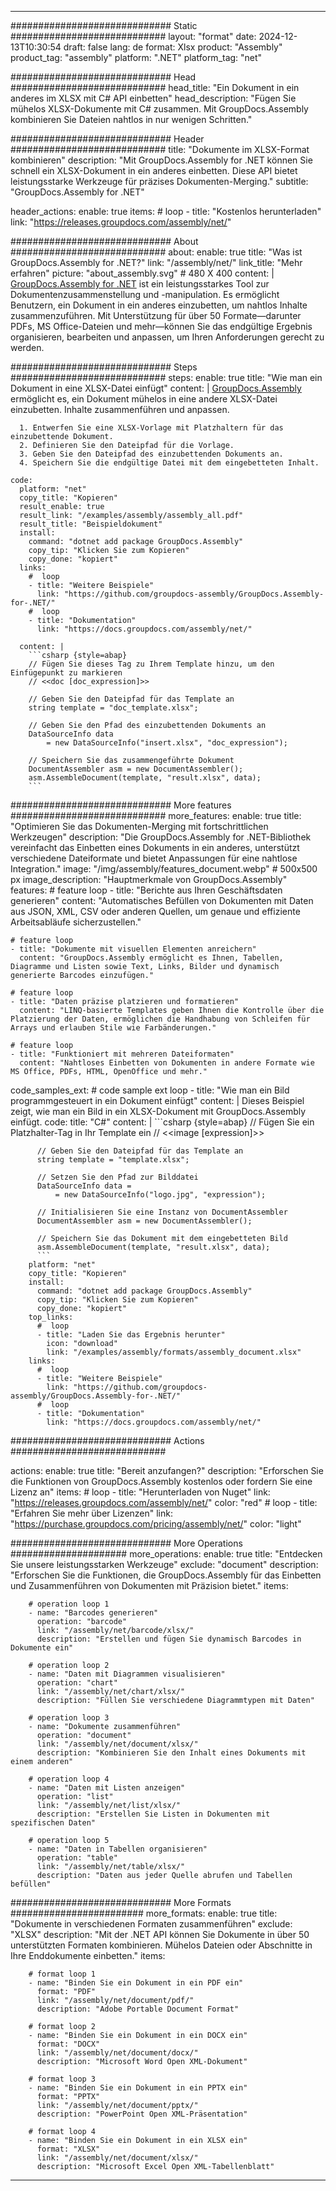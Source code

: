 



---
############################# Static ############################
layout: "format"
date:  2024-12-13T10:30:54
draft: false
lang: de
format: Xlsx
product: "Assembly"
product_tag: "assembly"
platform: ".NET"
platform_tag: "net"

############################# Head ############################
head_title: "Ein Dokument in ein anderes im XLSX mit C# API einbetten"
head_description: "Fügen Sie mühelos XLSX-Dokumente mit C# zusammen. Mit GroupDocs.Assembly kombinieren Sie Dateien nahtlos in nur wenigen Schritten."

############################# Header ############################
title: "Dokumente im XLSX-Format kombinieren" 
description: "Mit GroupDocs.Assembly for .NET können Sie schnell ein XLSX-Dokument in ein anderes einbetten. Diese API bietet leistungsstarke Werkzeuge für präzises Dokumenten-Merging."
subtitle: "GroupDocs.Assembly for .NET" 

header_actions:
  enable: true
  items:
    #  loop
    - title: "Kostenlos herunterladen"
      link: "https://releases.groupdocs.com/assembly/net/"
      
############################# About ############################
about:
    enable: true
    title: "Was ist GroupDocs.Assembly for .NET?"
    link: "/assembly/net/"
    link_title: "Mehr erfahren"
    picture: "about_assembly.svg" # 480 X 400
    content: |
       [GroupDocs.Assembly for .NET](/assembly/net/) ist ein leistungsstarkes Tool zur Dokumentenzusammenstellung und -manipulation. Es ermöglicht Benutzern, ein Dokument in ein anderes einzubetten, um nahtlos Inhalte zusammenzuführen. Mit Unterstützung für über 50 Formate—darunter PDFs, MS Office-Dateien und mehr—können Sie das endgültige Ergebnis organisieren, bearbeiten und anpassen, um Ihren Anforderungen gerecht zu werden.

############################# Steps ############################
steps:
    enable: true
    title: "Wie man ein Dokument in eine XLSX-Datei einfügt"
    content: |
      [GroupDocs.Assembly](/assembly/net/) ermöglicht es, ein Dokument mühelos in eine andere XLSX-Datei einzubetten. Inhalte zusammenführen und anpassen.
      
      1. Entwerfen Sie eine XLSX-Vorlage mit Platzhaltern für das einzubettende Dokument.
      2. Definieren Sie den Dateipfad für die Vorlage.
      3. Geben Sie den Dateipfad des einzubettenden Dokuments an.
      4. Speichern Sie die endgültige Datei mit dem eingebetteten Inhalt.
   
    code:
      platform: "net"
      copy_title: "Kopieren"
      result_enable: true
      result_link: "/examples/assembly/assembly_all.pdf"
      result_title: "Beispieldokument"
      install:
        command: "dotnet add package GroupDocs.Assembly"
        copy_tip: "Klicken Sie zum Kopieren"
        copy_done: "kopiert"
      links:
        #  loop
        - title: "Weitere Beispiele"
          link: "https://github.com/groupdocs-assembly/GroupDocs.Assembly-for-.NET/"
        #  loop
        - title: "Dokumentation"
          link: "https://docs.groupdocs.com/assembly/net/"
          
      content: |
        ```csharp {style=abap}
        // Fügen Sie dieses Tag zu Ihrem Template hinzu, um den Einfügepunkt zu markieren
        // <<doc [doc_expression]>>

        // Geben Sie den Dateipfad für das Template an
        string template = "doc_template.xlsx";

        // Geben Sie den Pfad des einzubettenden Dokuments an
        DataSourceInfo data 
            = new DataSourceInfo("insert.xlsx", "doc_expression");

        // Speichern Sie das zusammengeführte Dokument
        DocumentAssembler asm = new DocumentAssembler();
        asm.AssembleDocument(template, "result.xlsx", data);
        ```            

############################# More features ############################
more_features:
  enable: true
  title: "Optimieren Sie das Dokumenten-Merging mit fortschrittlichen Werkzeugen"
  description: "Die GroupDocs.Assembly for .NET-Bibliothek vereinfacht das Einbetten eines Dokuments in ein anderes, unterstützt verschiedene Dateiformate und bietet Anpassungen für eine nahtlose Integration."
  image: "/img/assembly/features_document.webp" # 500x500 px
  image_description: "Hauptmerkmale von GroupDocs.Assembly"
  features:
    # feature loop
    - title: "Berichte aus Ihren Geschäftsdaten generieren"
      content: "Automatisches Befüllen von Dokumenten mit Daten aus JSON, XML, CSV oder anderen Quellen, um genaue und effiziente Arbeitsabläufe sicherzustellen."

    # feature loop
    - title: "Dokumente mit visuellen Elementen anreichern"
      content: "GroupDocs.Assembly ermöglicht es Ihnen, Tabellen, Diagramme und Listen sowie Text, Links, Bilder und dynamisch generierte Barcodes einzufügen."

    # feature loop
    - title: "Daten präzise platzieren und formatieren"
      content: "LINQ-basierte Templates geben Ihnen die Kontrolle über die Platzierung der Daten, ermöglichen die Handhabung von Schleifen für Arrays und erlauben Stile wie Farbänderungen."

    # feature loop
    - title: "Funktioniert mit mehreren Dateiformaten"
      content: "Nahtloses Einbetten von Dokumenten in andere Formate wie MS Office, PDFs, HTML, OpenOffice und mehr."
      
  code_samples_ext:
    # code sample ext loop
    - title: "Wie man ein Bild programmgesteuert in ein Dokument einfügt"
      content: |
        Dieses Beispiel zeigt, wie man ein Bild in ein XLSX-Dokument mit GroupDocs.Assembly einfügt.
      code:
        title: "C#"
        content: |
          ```csharp {style=abap}
          // Fügen Sie ein Platzhalter-Tag in Ihr Template ein
          // <<image [expression]>>

          // Geben Sie den Dateipfad für das Template an
          string template = "template.xlsx";

          // Setzen Sie den Pfad zur Bilddatei
          DataSourceInfo data =
              = new DataSourceInfo("logo.jpg", "expression");

          // Initialisieren Sie eine Instanz von DocumentAssembler
          DocumentAssembler asm = new DocumentAssembler();

          // Speichern Sie das Dokument mit dem eingebetteten Bild
          asm.AssembleDocument(template, "result.xlsx", data);
          ```
        platform: "net"
        copy_title: "Kopieren"
        install:
          command: "dotnet add package GroupDocs.Assembly"
          copy_tip: "Klicken Sie zum Kopieren"
          copy_done: "kopiert"
        top_links:
          #  loop
          - title: "Laden Sie das Ergebnis herunter"
            icon: "download"
            link: "/examples/assembly/formats/assembly_document.xlsx"
        links:
          #  loop
          - title: "Weitere Beispiele"
            link: "https://github.com/groupdocs-assembly/GroupDocs.Assembly-for-.NET/"
          #  loop
          - title: "Dokumentation"
            link: "https://docs.groupdocs.com/assembly/net/"
            

            


############################# Actions ############################

actions:
  enable: true
  title: "Bereit anzufangen?"
  description: "Erforschen Sie die Funktionen von GroupDocs.Assembly kostenlos oder fordern Sie eine Lizenz an"
  items:
    #  loop
    - title: "Herunterladen von Nuget"
      link: "https://releases.groupdocs.com/assembly/net/"
      color: "red"
        #  loop
    - title: "Erfahren Sie mehr über Lizenzen"
      link: "https://purchase.groupdocs.com/pricing/assembly/net/"
      color: "light"


############################# More Operations #####################
more_operations:
    enable: true
    title: "Entdecken Sie unsere leistungsstarken Werkzeuge"
    exclude: "document"
    description: "Erforschen Sie die Funktionen, die GroupDocs.Assembly für das Einbetten und Zusammenführen von Dokumenten mit Präzision bietet."
    items: 
          
        # operation loop 1
        - name: "Barcodes generieren"
          operation: "barcode"
          link: "/assembly/net/barcode/xlsx/"
          description: "Erstellen und fügen Sie dynamisch Barcodes in Dokumente ein"

        # operation loop 2
        - name: "Daten mit Diagrammen visualisieren"
          operation: "chart"
          link: "/assembly/net/chart/xlsx/"
          description: "Füllen Sie verschiedene Diagrammtypen mit Daten"

        # operation loop 3
        - name: "Dokumente zusammenführen"
          operation: "document"
          link: "/assembly/net/document/xlsx/"
          description: "Kombinieren Sie den Inhalt eines Dokuments mit einem anderen"

        # operation loop 4
        - name: "Daten mit Listen anzeigen"
          operation: "list"
          link: "/assembly/net/list/xlsx/"
          description: "Erstellen Sie Listen in Dokumenten mit spezifischen Daten"

        # operation loop 5
        - name: "Daten in Tabellen organisieren"
          operation: "table"
          link: "/assembly/net/table/xlsx/"
          description: "Daten aus jeder Quelle abrufen und Tabellen befüllen"
         
          
############################# More Formats ########################
more_formats:
    enable: true
    title: "Dokumente in verschiedenen Formaten zusammenführen"
    exclude: "XLSX"
    description: "Mit der .NET API können Sie Dokumente in über 50 unterstützten Formaten kombinieren. Mühelos Dateien oder Abschnitte in Ihre Enddokumente einbetten."
    items: 
          
        # format loop 1
        - name: "Binden Sie ein Dokument in ein PDF ein"
          format: "PDF"
          link: "/assembly/net/document/pdf/"
          description: "Adobe Portable Document Format"
          
        # format loop 2
        - name: "Binden Sie ein Dokument in ein DOCX ein"
          format: "DOCX"
          link: "/assembly/net/document/docx/"
          description: "Microsoft Word Open XML-Dokument"
          
        # format loop 3
        - name: "Binden Sie ein Dokument in ein PPTX ein"
          format: "PPTX"
          link: "/assembly/net/document/pptx/"
          description: "PowerPoint Open XML-Präsentation"
          
        # format loop 4
        - name: "Binden Sie ein Dokument in ein XLSX ein"
          format: "XLSX"
          link: "/assembly/net/document/xlsx/"
          description: "Microsoft Excel Open XML-Tabellenblatt"


          

---